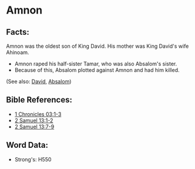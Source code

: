 # Amnon #

## Facts: ##

Amnon was the oldest son of King David. His mother was King David's wife Ahinoam.

* Amnon raped his half-sister Tamar, who was also Absalom's sister.
* Because of this, Absalom plotted against Amnon and had him killed.

(See also: [David](../names/david.md), [Absalom](../names/absalom.md))

## Bible References: ##

* [1 Chronicles 03:1-3](rc://en/tn/help/1ch/03/01)
* [2 Samuel 13:1-2](rc://en/tn/help/2sa/13/01)
* [2 Samuel 13:7-9](rc://en/tn/help/2sa/13/07)

## Word Data: ##

* Strong's: H550
